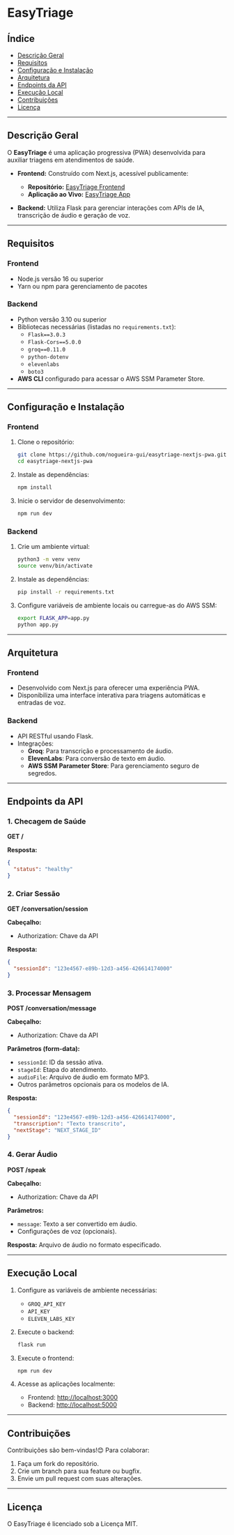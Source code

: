 # EasyTriage

## Índice
- [Descrição Geral](#descrição-geral)
- [Requisitos](#requisitos)
- [Configuração e Instalação](#configuração-e-instalação)
- [Arquitetura](#arquitetura)
- [Endpoints da API](#endpoints-da-api)
- [Execução Local](#execução-local)
- [Contribuições](#contribuições)
- [Licença](#licença)

---

## Descrição Geral
O **EasyTriage** é uma aplicação progressiva (PWA) desenvolvida para auxiliar triagens em atendimentos de saúde. 

- **Frontend:** Construído com Next.js, acessível publicamente:
  - **Repositório:** [EasyTriage Frontend](https://github.com/nogueira-gui/easytriage-nextjs-pwa)
  - **Aplicação ao Vivo:** [EasyTriage App](#)

- **Backend:** Utiliza Flask para gerenciar interações com APIs de IA, transcrição de áudio e geração de voz.

---

## Requisitos

### Frontend
- Node.js versão 16 ou superior
- Yarn ou npm para gerenciamento de pacotes

### Backend
- Python versão 3.10 ou superior
- Bibliotecas necessárias (listadas no `requirements.txt`):
  - `Flask==3.0.3`
  - `Flask-Cors==5.0.0`
  - `groq==0.11.0`
  - `python-dotenv`
  - `elevenlabs`
  - `boto3`
- **AWS CLI** configurado para acessar o AWS SSM Parameter Store.

---

## Configuração e Instalação

### Frontend
1. Clone o repositório:
   ```bash
   git clone https://github.com/nogueira-gui/easytriage-nextjs-pwa.git
   cd easytriage-nextjs-pwa
   ```
2. Instale as dependências:
   ```bash
   npm install
   ```
3. Inicie o servidor de desenvolvimento:
   ```bash
   npm run dev
   ```

### Backend
1. Crie um ambiente virtual:
   ```bash
   python3 -m venv venv
   source venv/bin/activate
   ```
2. Instale as dependências:
   ```bash
   pip install -r requirements.txt
   ```
3. Configure variáveis de ambiente locais ou carregue-as do AWS SSM:
   ```bash
   export FLASK_APP=app.py
   python app.py
   ```

---

## Arquitetura

### Frontend
- Desenvolvido com Next.js para oferecer uma experiência PWA.
- Disponibiliza uma interface interativa para triagens automáticas e entradas de voz.

### Backend
- API RESTful usando Flask.
- Integrações:
  - **Groq**: Para transcrição e processamento de áudio.
  - **ElevenLabs**: Para conversão de texto em áudio.
  - **AWS SSM Parameter Store**: Para gerenciamento seguro de segredos.

---

## Endpoints da API

### 1. Checagem de Saúde
**GET /**

**Resposta:**
```json
{
  "status": "healthy"
}
```

### 2. Criar Sessão
**GET /conversation/session**

**Cabeçalho:**
- Authorization: Chave da API

**Resposta:**
```json
{
  "sessionId": "123e4567-e89b-12d3-a456-426614174000"
}
```

### 3. Processar Mensagem
**POST /conversation/message**

**Cabeçalho:**
- Authorization: Chave da API

**Parâmetros (form-data):**
- `sessionId`: ID da sessão ativa.
- `stageId`: Etapa do atendimento.
- `audioFile`: Arquivo de áudio em formato MP3.
- Outros parâmetros opcionais para os modelos de IA.

**Resposta:**
```json
{
  "sessionId": "123e4567-e89b-12d3-a456-426614174000",
  "transcription": "Texto transcrito",
  "nextStage": "NEXT_STAGE_ID"
}
```

### 4. Gerar Áudio
**POST /speak**

**Cabeçalho:**
- Authorization: Chave da API

**Parâmetros:**
- `message`: Texto a ser convertido em áudio.
- Configurações de voz (opcionais).

**Resposta:** Arquivo de áudio no formato especificado.

---

## Execução Local

1. Configure as variáveis de ambiente necessárias:
   - `GROQ_API_KEY`
   - `API_KEY`
   - `ELEVEN_LABS_KEY`

2. Execute o backend:
   ```bash
   flask run
   ```

3. Execute o frontend:
   ```bash
   npm run dev
   ```

4. Acesse as aplicações localmente:
   - Frontend: [http://localhost:3000](http://localhost:3000)
   - Backend: [http://localhost:5000](http://localhost:5000)

---

## Contribuições
Contribuições são bem-vindas!😊 Para colaborar:

1. Faça um fork do repositório.
2. Crie um branch para sua feature ou bugfix.
3. Envie um pull request com suas alterações.

---

## Licença
O EasyTriage é licenciado sob a Licença MIT.